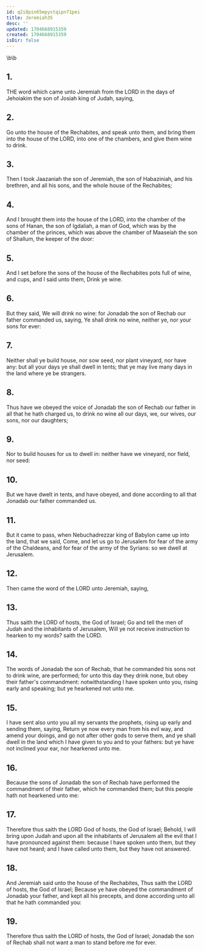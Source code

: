 ```yaml
---
id: q2i8pin65mpystqipn71pei
title: Jeremiah35
desc: ''
updated: 1704668915359
created: 1704668915359
isDir: false
---
```

\b\b
## 1.
THE word which came unto Jeremiah from the LORD in the days of Jehoiakim the son of Josiah king of Judah, saying,
## 2.
Go unto the house of the Rechabites, and speak unto them, and bring them into the house of the LORD, into one of the chambers, and give them wine to drink.
## 3.
Then I took Jaazaniah the son of Jeremiah, the son of Habaziniah, and his brethren, and all his sons, and the whole house of the Rechabites;
## 4.
And I brought them into the house of the LORD, into the chamber of the sons of Hanan, the son of Igdaliah, a man of God, which was by the chamber of the princes, which was above the chamber of Maaseiah the son of Shallum, the keeper of the door:
## 5.
And I set before the sons of the house of the Rechabites pots full of wine, and cups, and I said unto them, Drink ye wine.
## 6.
But they said, We will drink no wine: for Jonadab the son of Rechab our father commanded us, saying, Ye shall drink no wine, neither ye, nor your sons for ever:
## 7.
Neither shall ye build house, nor sow seed, nor plant vineyard, nor have any: but all your days ye shall dwell in tents; that ye may live many days in the land where ye be strangers.
## 8.
Thus have we obeyed the voice of Jonadab the son of Rechab our father in all that he hath charged us, to drink no wine all our days, we, our wives, our sons, nor our daughters;
## 9.
Nor to build houses for us to dwell in: neither have we vineyard, nor field, nor seed:
## 10.
But we have dwelt in tents, and have obeyed, and done according to all that Jonadab our father commanded us.
## 11.
But it came to pass, when Nebuchadrezzar king of Babylon came up into the land, that we said, Come, and let us go to Jerusalem for fear of the army of the Chaldeans, and for fear of the army of the Syrians: so we dwell at Jerusalem.
## 12.
Then came the word of the LORD unto Jeremiah, saying,
## 13.
Thus saith the LORD of hosts, the God of Israel; Go and tell the men of Judah and the inhabitants of Jerusalem, Will ye not receive instruction to hearken to my words?  saith the LORD.
## 14.
The words of Jonadab the son of Rechab, that he commanded his sons not to drink wine, are performed; for unto this day they drink none, but obey their father's commandment: notwithstanding I have spoken unto you, rising early and speaking; but ye hearkened not unto me.
## 15.
I have sent also unto you all my servants the prophets, rising up early and sending them, saying, Return ye now every man from his evil way, and amend your doings, and go not after other gods to serve them, and ye shall dwell in the land which I have given to you and to your fathers: but ye have not inclined your ear, nor hearkened unto me.
## 16.
Because the sons of Jonadab the son of Rechab have performed the commandment of their father, which he commanded them; but this people hath not hearkened unto me:
## 17.
Therefore thus saith the LORD God of hosts, the God of Israel; Behold, I will bring upon Judah and upon all the inhabitants of Jerusalem all the evil that I have pronounced against them: because I have spoken unto them, but they have not heard; and I have called unto them, but they have not answered.
## 18.
And Jeremiah said unto the house of the Rechabites, Thus saith the LORD of hosts, the God of Israel; Because ye have obeyed the commandment of Jonadab your father, and kept all his precepts, and done according unto all that he hath commanded you:
## 19.
Therefore thus saith the LORD of hosts, the God of Israel; Jonadab the son of Rechab shall not want a man to stand before me for ever.
